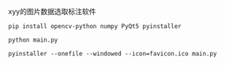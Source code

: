 xyy的图片数据选取标注软件

`pip install opencv-python numpy PyQt5 pyinstaller`

`python main.py`

`pyinstaller --onefile --windowed --icon=favicon.ico main.py`